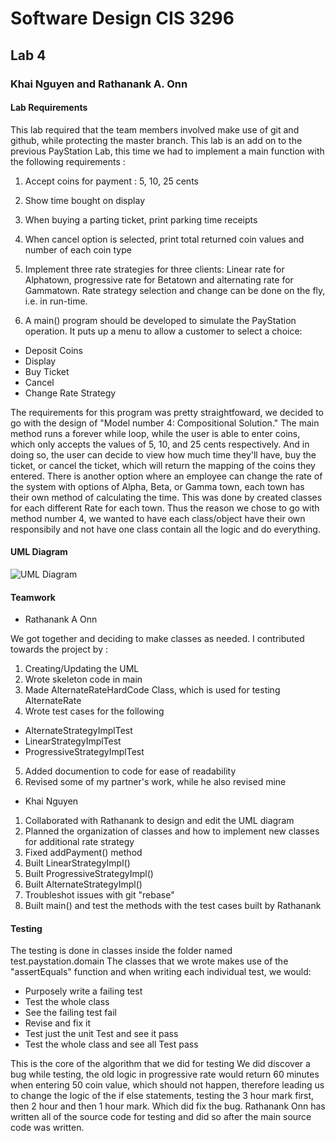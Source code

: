 # Software Design CIS 3296
## Lab 4

### Khai Nguyen and Rathanank A. Onn

#### Lab Requirements

This lab required that the team members involved make use of git and github, while protecting the master branch. This lab is an add on to the previous PayStation Lab, this time we had to implement a main function with the following requirements :
1) Accept coins for payment : 5, 10, 25 cents
2) Show time bought on display
3) When buying a parting ticket, print parking time receipts
4) When cancel option is selected, print total returned coin values and number of each coin type
5) Implement three rate strategies for three clients: Linear rate for Alphatown, progressive rate for Betatown and alternating rate for Gammatown. Rate strategy selection and change can be done on the fly, i.e. in run-time.

6) A main() program should be developed to simulate the PayStation operation. It puts up a menu to allow a customer to select a choice:

* Deposit Coins
* Display
* Buy Ticket
* Cancel
* Change Rate Strategy

The requirements for this program was pretty straightfoward, we decided to go with the design of "Model number 4: Compositional Solution." The main method runs a forever while loop, while the user is able to enter coins, which only accepts the values of 5, 10, and 25 cents respectively. And in doing so, the user can decide to view how much time they'll have, buy the ticket, or cancel the ticket, which will return the mapping of the coins they entered. There is another option where an employee can change the rate of the system with options of Alpha, Beta, or Gamma town, each town has their own method of calculating the time. This was done by created classes for each different Rate for each town. Thus the reason we chose to go with method number 4, we wanted to have each class/object have their own responsibily and not have one class contain all the logic and do everything. 

#### UML Diagram

![UML Diagram](https://github.com/3296Spring2020/paystationmain-02-onn-nguyen/blob/onnbranchv3/UMLver4.1.png)

#### Teamwork

* Rathanank A Onn

We got together and deciding to make classes as needed. I contributed towards the project by :
1) Creating/Updating the UML
2) Wrote skeleton code in main
3) Made AlternateRateHardCode Class, which is used for testing AlternateRate
4) Wrote test cases for the following
* AlternateStrategyImplTest
* LinearStrategyImplTest
* ProgressiveStrategyImplTest
5) Added documention to code for ease of readability 
6) Revised some of my partner's work, while he also revised mine

* Khai Nguyen
1) Collaborated with Rathanank to design and edit the UML diagram
2) Planned the organization of classes and how to implement new classes for additional rate strategy
3) Fixed addPayment() method
4) Built LinearStrategyImpl()
5) Built ProgressiveStrategyImpl()
6) Built AlternateStrategyImpl()
7) Troubleshot issues with git "rebase"
8) Built main() and test the methods with the test cases built by Rathanank


#### Testing

The testing is done in classes inside the folder named test.paystation.domain
The classes that we wrote makes use of the "assertEquals" function and when writing each individual test, we would:
* Purposely write a failing test
* Test the whole class 
* See the failing test fail
* Revise and fix it
* Test just the unit Test and see it pass
* Test the whole class and see all Test pass

This is the core of the algorithm that we did for testing
We did discover a bug while testing, the old logic in progressive rate would return 60 minutes when entering 50 coin value, which should not happen, therefore leading us to change the logic of the if else statements, testing the 3 hour mark first, then 2 hour and then 1 hour mark. Which did fix the bug. Rathanank Onn has written all of the source code for testing and did so after the main source code was written.
